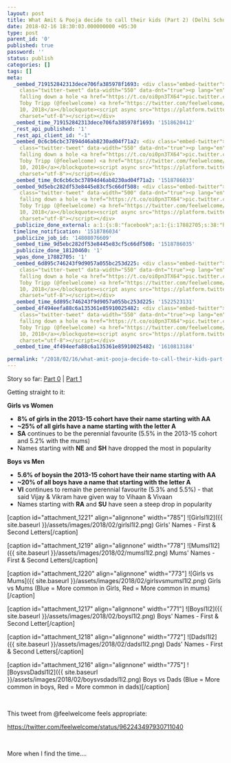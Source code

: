 ```yaml
---
layout: post
title: What Amit & Pooja decide to call their kids (Part 2) (Delhi Schools - 3/n)
date: 2018-02-16 18:30:03.000000000 +05:30
type: post
parent_id: '0'
published: true
password: ''
status: publish
categories: []
tags: []
meta:
  _oembed_719152842313dece706fa385978f1693: <div class="embed-twitter"><blockquote
    class="twitter-tweet" data-width="550" data-dnt="true"><p lang="en" dir="ltr">Battery
    falling down a hole <a href="https://t.co/oi0pn3TX64">pic.twitter.com/oi0pn3TX64</a></p>&mdash;
    Toby Tripp (@feelwelcome) <a href="https://twitter.com/feelwelcome/status/962243497930711040?ref_src=twsrc%5Etfw">February
    10, 2018</a></blockquote><script async src="https://platform.twitter.com/widgets.js"
    charset="utf-8"></script></div>
  _oembed_time_719152842313dece706fa385978f1693: '1518620412'
  _rest_api_published: '1'
  _rest_api_client_id: "-1"
  _oembed_0c6cb6cbc37894d46ab8230ad04f71a2: <div class="embed-twitter"><blockquote
    class="twitter-tweet" data-width="550" data-dnt="true"><p lang="en" dir="ltr">Battery
    falling down a hole <a href="https://t.co/oi0pn3TX64">pic.twitter.com/oi0pn3TX64</a></p>&mdash;
    Toby Tripp (@feelwelcome) <a href="https://twitter.com/feelwelcome/status/962243497930711040?ref_src=twsrc%5Etfw">February
    10, 2018</a></blockquote><script async src="https://platform.twitter.com/widgets.js"
    charset="utf-8"></script></div>
  _oembed_time_0c6cb6cbc37894d46ab8230ad04f71a2: '1518786033'
  _oembed_9d5ebc282df53e8445e83cf5c66df508: <div class="embed-twitter"><blockquote
    class="twitter-tweet" data-width="500" data-dnt="true"><p lang="en" dir="ltr">Battery
    falling down a hole <a href="https://t.co/oi0pn3TX64">pic.twitter.com/oi0pn3TX64</a></p>&mdash;
    Toby Tripp (@feelwelcome) <a href="https://twitter.com/feelwelcome/status/962243497930711040?ref_src=twsrc%5Etfw">February
    10, 2018</a></blockquote><script async src="https://platform.twitter.com/widgets.js"
    charset="utf-8"></script></div>
  _publicize_done_external: a:1:{s:8:"facebook";a:1:{i:17882705;s:38:"https://facebook.com/10159874723085184";}}
  timeline_notification: '1518786034'
  _publicize_job_id: '14808076609'
  _oembed_time_9d5ebc282df53e8445e83cf5c66df508: '1518786035'
  _publicize_done_18120460: '1'
  _wpas_done_17882705: '1'
  _oembed_6d895c746243f9d9057a055bc253d225: <div class="embed-twitter"><blockquote
    class="twitter-tweet" data-width="550" data-dnt="true"><p lang="en" dir="ltr">Battery
    falling down a hole <a href="https://t.co/oi0pn3TX64">pic.twitter.com/oi0pn3TX64</a></p>&mdash;
    Toby Tripp (@feelwelcome) <a href="https://twitter.com/feelwelcome/status/962243497930711040?ref_src=twsrc%5Etfw">February
    10, 2018</a></blockquote><script async src="https://platform.twitter.com/widgets.js"
    charset="utf-8"></script></div>
  _oembed_time_6d895c746243f9d9057a055bc253d225: '1522523131'
  _oembed_4f494eefa88c6a135361e85910025482: <div class="embed-twitter"><blockquote
    class="twitter-tweet" data-width="550" data-dnt="true"><p lang="en" dir="ltr">Battery
    falling down a hole <a href="https://t.co/oi0pn3TX64">pic.twitter.com/oi0pn3TX64</a></p>&mdash;
    Toby Tripp (@feelwelcome) <a href="https://twitter.com/feelwelcome/status/962243497930711040?ref_src=twsrc%5Etfw">February
    10, 2018</a></blockquote><script async src="https://platform.twitter.com/widgets.js"
    charset="utf-8"></script></div>
  _oembed_time_4f494eefa88c6a135361e85910025482: '1610813184'

permalink: "/2018/02/16/what-amit-pooja-decide-to-call-their-kids-part-2-delhi-schools-3-n/"
---
```

Story so far: [Part 0](https://haribalaji.net/2018/02/02/delhi-schools-1-n/) |&nbsp;[Part 1](http://haribalaji.net/2018/02/09/what-amit-and-pooja-decide-to-call-their-kids-delhi-schools-2-n/)

Getting straight to it:

**Girls vs Women**

- **8% of girls in the 2013-15 cohort have their name starting with AA**
- **~25% of all girls have a name starting with the letter A**
- **SA** continues to be the perennial favourite (5.5% in the 2013-15 cohort and 5.2% with the mums)
- Names starting with **NE** and **SH** have dropped the most in popularity

**Boys vs Men**

- **5.6% of boysin the 2013-15 cohort have their name starting with AA**
- **~20% of all boys have a name that starting with the letter A**
- **VI** continues to remain the perennial favourite (5.3% and 5.5%) - that said Vijay & Vikram have given way to Vihaan & Vivaan
- Names starting with **RA** and **SU** have seen a steep drop in popularity

[caption id="attachment\_1221" align="alignnone" width="785"] ![Girlsl1l2]({{ site.baseurl }}/assets/images/2018/02/girlsl1l2.png) Girls' Names - First & Second Letters[/caption]

[caption id="attachment\_1219" align="alignnone" width="778"] ![Mumsl1l2]({{ site.baseurl }}/assets/images/2018/02/mumsl1l2.png) Mums' Names - First & Second Letters[/caption]

[caption id="attachment\_1220" align="alignnone" width="773"] ![Girls vs Mums]({{ site.baseurl }}/assets/images/2018/02/girlsvsmumsl1l2.png) Girls vs Mums (Blue = More common in Girls, Red = More common in mums)[/caption]

[caption id="attachment\_1217" align="alignnone" width="771"] ![Boysl1l2]({{ site.baseurl }}/assets/images/2018/02/boysl1l2.png) Boys' Names - First & Second Letter[/caption]

[caption id="attachment\_1218" align="alignnone" width="772"] ![Dadsl1l2]({{ site.baseurl }}/assets/images/2018/02/dadsl1l2.png) Dads' Names - First & Second Letters[/caption]

[caption id="attachment\_1216" align="alignnone" width="775"] ![BoysvsDadsl1l2]({{ site.baseurl }}/assets/images/2018/02/boysvsdadsl1l2.png) Boys vs Dads (Blue = More common in boys, Red = More common in dads)[/caption]

&nbsp;

This tweet from @feelwelcome feels appropriate:

https://twitter.com/feelwelcome/status/962243497930711040

&nbsp;

More when I find the time....

